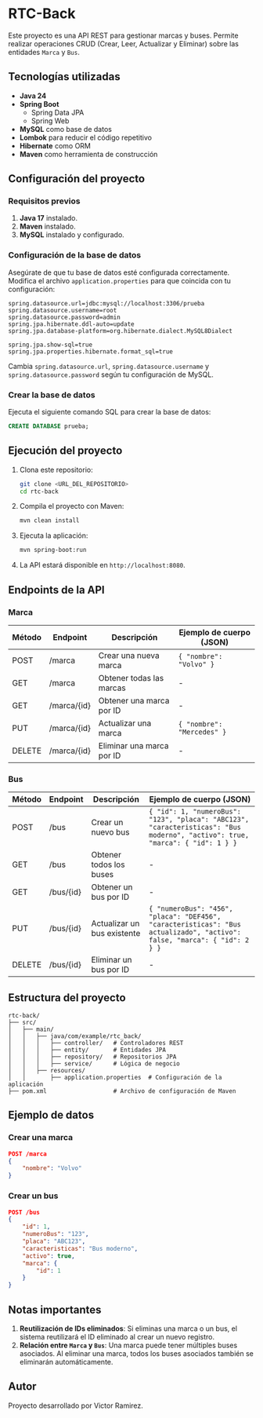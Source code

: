 
# RTC-Back

Este proyecto es una API REST para gestionar marcas y buses. Permite realizar operaciones CRUD (Crear, Leer, Actualizar y Eliminar) sobre las entidades `Marca` y `Bus`.

## Tecnologías utilizadas

- **Java 24**
- **Spring Boot**
  - Spring Data JPA
  - Spring Web
- **MySQL** como base de datos
- **Lombok** para reducir el código repetitivo
- **Hibernate** como ORM
- **Maven** como herramienta de construcción

## Configuración del proyecto

### Requisitos previos

1. **Java 17** instalado.
2. **Maven** instalado.
3. **MySQL** instalado y configurado.

### Configuración de la base de datos

Asegúrate de que tu base de datos esté configurada correctamente. Modifica el archivo `application.properties` para que coincida con tu configuración:

```
spring.datasource.url=jdbc:mysql://localhost:3306/prueba
spring.datasource.username=root
spring.datasource.password=admin
spring.jpa.hibernate.ddl-auto=update
spring.jpa.database-platform=org.hibernate.dialect.MySQL8Dialect

spring.jpa.show-sql=true
spring.jpa.properties.hibernate.format_sql=true
```

Cambia `spring.datasource.url`, `spring.datasource.username` y `spring.datasource.password` según tu configuración de MySQL.

### Crear la base de datos

Ejecuta el siguiente comando SQL para crear la base de datos:

```sql
CREATE DATABASE prueba;
```

## Ejecución del proyecto

1. Clona este repositorio:
    ```bash
    git clone <URL_DEL_REPOSITORIO>
    cd rtc-back
    ```
2. Compila el proyecto con Maven:
    ```bash
    mvn clean install
    ```
3. Ejecuta la aplicación:
    ```bash
    mvn spring-boot:run
    ```
4. La API estará disponible en `http://localhost:8080`.

## Endpoints de la API

### Marca

| Método | Endpoint     | Descripción                  | Ejemplo de cuerpo (JSON)         |
|--------|--------------|------------------------------|----------------------------------|
| POST   | /marca       | Crear una nueva marca        | `{ "nombre": "Volvo" }`          |
| GET    | /marca       | Obtener todas las marcas     | -                                |
| GET    | /marca/{id}  | Obtener una marca por ID     | -                                |
| PUT    | /marca/{id}  | Actualizar una marca         | `{ "nombre": "Mercedes" }`       |
| DELETE | /marca/{id}  | Eliminar una marca por ID    | -                                |

### Bus

| Método | Endpoint    | Descripción                  | Ejemplo de cuerpo (JSON)         |
|--------|-------------|------------------------------|----------------------------------|
| POST   | /bus        | Crear un nuevo bus           | `{ "id": 1, "numeroBus": "123", "placa": "ABC123", "caracteristicas": "Bus moderno", "activo": true, "marca": { "id": 1 } }` |
| GET    | /bus        | Obtener todos los buses      | -                                |
| GET    | /bus/{id}   | Obtener un bus por ID        | -                                |
| PUT    | /bus/{id}   | Actualizar un bus existente  | `{ "numeroBus": "456", "placa": "DEF456", "caracteristicas": "Bus actualizado", "activo": false, "marca": { "id": 2 } }` |
| DELETE | /bus/{id}   | Eliminar un bus por ID       | -                                |

## Estructura del proyecto

```
rtc-back/
├── src/
│   ├── main/
│   │   ├── java/com/example/rtc_back/
│   │   │   ├── controller/   # Controladores REST
│   │   │   ├── entity/       # Entidades JPA
│   │   │   ├── repository/   # Repositorios JPA
│   │   │   ├── service/      # Lógica de negocio
│   │   ├── resources/
│   │       ├── application.properties  # Configuración de la aplicación
├── pom.xml                   # Archivo de configuración de Maven
```

## Ejemplo de datos

### Crear una marca

```json
POST /marca
{
    "nombre": "Volvo"
}
```

### Crear un bus

```json
POST /bus
{
    "id": 1,
    "numeroBus": "123",
    "placa": "ABC123",
    "caracteristicas": "Bus moderno",
    "activo": true,
    "marca": {
        "id": 1
    }
}
```

## Notas importantes

1. **Reutilización de IDs eliminados**: Si eliminas una marca o un bus, el sistema reutilizará el ID eliminado al crear un nuevo registro.
2. **Relación entre `Marca` y `Bus`**: Una marca puede tener múltiples buses asociados. Al eliminar una marca, todos los buses asociados también se eliminarán automáticamente.

## Autor

Proyecto desarrollado por Victor Ramirez.
